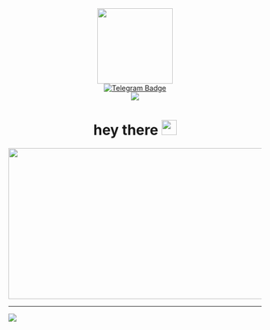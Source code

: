<div id="header" align="center">
  <img src="https://media.giphy.com/media/v1.Y2lkPTc5MGI3NjExZzJ6cDV4Z3Jtcmh6aTRka2d6ZGk5bnh2NXY4anRmY2E4ZWhqbzQ2eSZlcD12MV9pbnRlcm5hbF9naWZfYnlfaWQmY3Q9cw/WFZvB7VIXBgiz3oDXE/giphy.gif" width="150"/>
  <div id="badges" align="center">
  <a href="https://t.me/SMYTAX">
    <img src="https://img.shields.io/badge/Telegram-blue?logo=telegram&logoColor=white&style=for-the-badge" alt="Telegram Badge"/>
  </a>
  </div>
  
  <img src="https://komarev.com/ghpvc/?username=Odiosus&color=red&style=plastic"/>
  <h1>
    hey there
    <img src="https://media.giphy.com/media/hvRJCLFzcasrR4ia7z/giphy.gif" width="30px"/>
  </h1>
</div>
<div align="center">
  <img src="https://media.giphy.com/media/dWesBcTLavkZuG35MI/giphy.gif" width="600" height="300"/>
</div>

---


<!--
**Odiosus/Odiosus** is a ✨ _special_ ✨ repository because its `README.md` (this file) appears on your GitHub profile.

Here are some ideas to get you started:

- 🔭 I’m currently working on ...
- 🌱 I’m currently learning ...
- 👯 I’m looking to collaborate on ...
- 🤔 I’m looking for help with ...
- 💬 Ask me about ...
- 📫 How to reach me: ...
- 😄 Pronouns: ...
- ⚡ Fun fact: ...
-->
![](https://hit.yhype.me/github/profile?user_id=96449353)
